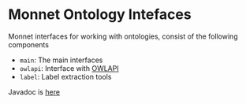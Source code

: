 Monnet Ontology Intefaces
=========================

Monnet interfaces for working with ontologies, consist of the following components

 * `main`: The main interfaces
 * `owlapi`: Interface with [OWLAPI](http://owlapi.sourceforge.net/)
 * `label`: Label extraction tools

Javadoc is [here](http://monnetproject.github.com/ontology)

